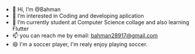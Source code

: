 - 👋 Hi, I’m @Bahman
- 👀 I’m interested in Coding and developing aplication
- 🌱 I’m currently student at Computer Science collage and also learning Flutter
- 📫 you can reach me by email: bahman28917@gmail.com
- 😄 I'm a soccer player, I'm realy enjoy playing soccer.

<!---
Bahman-pro/Bahman-pro is a ✨ special ✨ repository because its `README.md` (this file) appears on your GitHub profile.
You can click the Preview link to take a look at your changes.
--->

